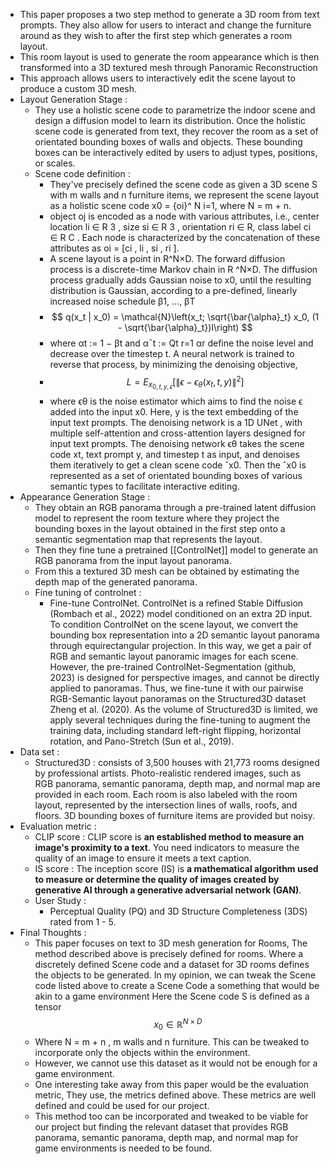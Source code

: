 - This paper proposes a two step method to generate a 3D room from text prompts. They also allow for users to interact and change the furniture around as they wish to after the first step which generates a room layout.
- This room layout is used to generate the room appearance which is then transformed into a 3D textured mesh through Panoramic Reconstruction
- This approach allows users to interactively edit the scene layout to produce a custom 3D mesh.
- Layout Generation Stage : 
	- They use a holistic scene code to parametrize the indoor scene and design a diffusion model to learn its distribution. Once the holistic scene code is generated from text, they recover the room as a set of orientated bounding boxes of walls and objects. These bounding boxes can be interactively edited by users to adjust types, positions, or scales.
	- Scene code definition :
		- They've precisely defined the scene code as given a 3D scene S with m walls and n furniture items, we represent the scene layout as a holistic scene code x0 = {oi}^ N i=1, where N = m + n.
		- object oj is encoded as a node with various attributes, i.e., center location li ∈ R 3 , size si ∈ R 3 , orientation ri ∈ R, class label ci ∈ R C . Each node is characterized by the concatenation of these attributes as oi = [ci , li , si , ri ].
		- A scene layout is a point in R^N×D. The forward diffusion process is a discrete-time Markov chain in R ^N×D. The diffusion process gradually adds Gaussian noise to x0, until the resulting distribution is Gaussian, according to a pre-defined, linearly increased noise schedule β1, ..., βT
		- $$ q(x_t | x_0) = \mathcal{N}\left(x_t; \sqrt{\bar{\alpha}_t} x_0, (1 - \sqrt{\bar{\alpha}_t})I\right) $$
		- where αt := 1 − βt and α¯t := Qt r=1 αr define the noise level and decrease over the timestep t. A neural network is trained to reverse that process, by minimizing the denoising objective,
		- $$ L = E_{x_{0,t,y,\epsilon}} \left[ \|\epsilon - \epsilon_{\theta}(x_t, t, y)\|^2 \right] $$
		- where ϵθ is the noise estimator which aims to find the noise ϵ added into the input x0. Here, y is the text embedding of the input text prompts. The denoising network is a 1D UNet , with multiple self-attention and cross-attention layers designed for input text prompts. The denoising network ϵθ takes the scene code xt, text prompt y, and timestep t as input, and denoises them iteratively to get a clean scene code ˆx0. Then the ˆx0 is represented as a set of orientated bounding boxes of various semantic types to facilitate interactive editing.
- Appearance Generation Stage  :
	- They obtain an RGB panorama through a pre-trained latent diffusion model to represent the room texture where they project the bounding boxes in the layout obtained in the first step onto a semantic segmentation map that represents the layout.
	- Then they fine tune a pretrained [[ControlNet]] model to generate an RGB panorama from the input layout panorama.
	- From this a textured 3D mesh can be obtained by estimating the depth map of the generated panorama.
	- Fine tuning of controlnet :
		- Fine-tune ControlNet. ControlNet is a refined Stable Diffusion (Rombach et al., 2022) model conditioned on an extra 2D input. To condition ControlNet on the scene layout, we convert the bounding box representation into a 2D semantic layout panorama through equirectangular projection. In this way, we get a pair of RGB and semantic layout panoramic images for each scene. However, the pre-trained ControlNet-Segmentation (github, 2023) is designed for perspective images, and cannot be directly applied to panoramas. Thus, we fine-tune it with our pairwise RGB-Semantic layout panoramas on the Structured3D dataset Zheng et al. (2020). As the volume of Structured3D is limited, we apply several techniques during the fine-tuning to augment the training data, including standard left-right flipping, horizontal rotation, and Pano-Stretch (Sun et al., 2019).
- Data set : 
	- Structured3D  : consists of 3,500 houses with 21,773 rooms designed by professional artists. Photo-realistic rendered images, such as RGB panorama, semantic panorama, depth map, and normal map are provided in each room. Each room is also labeled with the room layout, represented by the intersection lines of walls, roofs, and floors. 3D bounding boxes of furniture items are provided but noisy. 
- Evaluation metric :
	- CLIP score  : CLIP score is **an established method to measure an image's proximity to a text**. You need indicators to measure the quality of an image to ensure it meets a text caption.
	- IS score : The inception score (IS) is **a mathematical algorithm used to measure or determine the quality of images created by generative AI through a generative adversarial network (GAN)**.
	- User Study : 
		- Perceptual Quality (PQ) and 3D Structure Completeness (3DS) rated from 1 - 5.
- Final Thoughts : 
	-  This paper focuses on text to 3D mesh generation for Rooms, The method described above is precisely defined for rooms. Where a discretely defined Scene code and a dataset for 3D rooms defines the objects to be generated. In my opinion, we can tweak the Scene code listed above to create a Scene Code a something that would be akin to a game environment Here the Scene code S is defined as a tensor $$ x_0 \in \mathbb{R}^{N \times D} $$
	- Where N = m + n , m walls and n furniture. This can be tweaked to incorporate only the objects within the environment.
	- However, we cannot use this dataset as it would not be enough for a game environment.
	- One interesting take away from this paper would be the evaluation metric, They use, the metrics defined above. These metrics are well defined and could be used for our project.
	- This method too can be incorporated and tweaked to be viable for our project but finding the relevant dataset that provides RGB panorama, semantic panorama, depth map, and normal map for game environments is needed to be found.